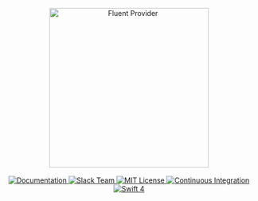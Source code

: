 <p align="center">
    <img src="https://cloud.githubusercontent.com/assets/1342803/24653232/3fd7f94e-1935-11e7-8cd4-1638224cf58e.png" width="320" alt="Fluent Provider">
    <br>
    <br>
    <a href="https://docs.vapor.codes/2.0/fluent/package/">
        <img src="http://img.shields.io/badge/read_the-docs-92A8D1.svg" alt="Documentation">
    </a>
    <a href="http://vapor.team">
        <img src="http://vapor.team/badge.svg" alt="Slack Team">
    </a>
    <a href="LICENSE">
        <img src="http://img.shields.io/badge/license-MIT-brightgreen.svg" alt="MIT License">
    </a>
    <a href="https://circleci.com/gh/vapor/fluent-provider">
        <img src="https://circleci.com/gh/vapor/fluent-provider.svg?style=shield" alt="Continuous Integration">
    </a>
    <a href="https://swift.org">
        <img src="http://img.shields.io/badge/swift-4-brightgreen.svg" alt="Swift 4">
    </a>
</p>
